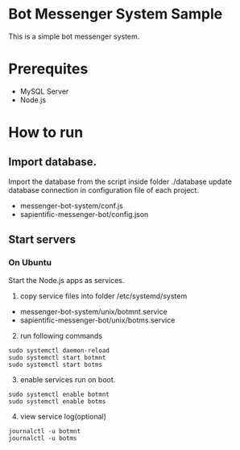 # Bot Messenger System Sample

This is a simple bot messenger system.

# Prerequites
* MySQL Server
* Node.js

# How to run
## Import database.
Import the database from the script inside folder ./database
update database connection in configuration file of each project.  

* messenger-bot-system/conf.js
* sapientific-messenger-bot/config.json

## Start servers
### On Ubuntu
Start the Node.js apps as services.

1. copy service files into folder /etc/systemd/system

  * messenger-bot-system/unix/botmnt.service
  * sapientific-messenger-bot/unix/botms.service

2. run following commands

  ```
  sudo systemctl daemon-reload
  sudo systemctl start botmnt
  sudo systemctl start botms
  ```

3. enable services run on boot.

 ```
 sudo systemctl enable botmnt
 sudo systemctl enable botms
 ```

4. view service log(optional)

 ```
 journalctl -u botmnt
 journalctl -u botms
 ```
